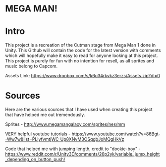 # MEGA MAN!

# Intro
This project is a recreation of the Cutman stage from Mega Man 1 done in Unity. This Github will contain the code for the latest version with comments which will hopefully make it easy
to read for anyone looking at this project. This project is purely for fun with no intention for resell, as all sprites and music belong
to Capcom. 

Assets Link: https://www.dropbox.com/s/k6u34rkvkz3erzs/Assets.zip?dl=0

# Sources
Here are the various sources that I have used when creating this project that have helped me out tremendously.

Sprites - http://www.megamangalaxy.com/sprites/nes/mm

VERY helpful youtube tutorials - https://www.youtube.com/watch?v=86Bgt--Ww7w&list=PLiyfvmtjWC_Up8XNvM3OSqgbJoMQgHkVz

Code that helped me with jumping length, credit to "dookie-boy" - https://www.reddit.com/r/Unity3D/comments/26p2yk/variable_jump_height_depending_on_button_push/ 

